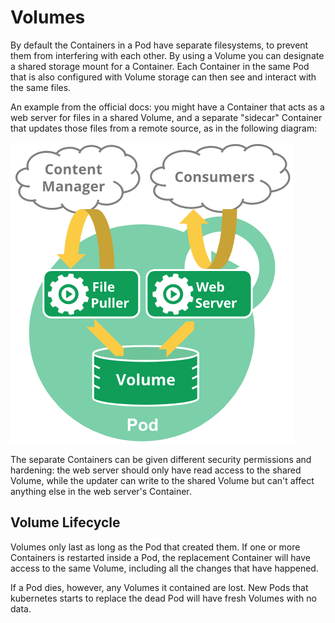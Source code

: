 # Volumes

By default the Containers in a Pod have separate filesystems, to prevent them from interfering with each other. By using a Volume you can designate a shared storage mount for a Container. Each Container in the same Pod that is also configured with Volume storage can then see and interact with the same files.

An example from the official docs: you might have a Container that acts as a web server for files in a shared Volume, and a separate "sidecar" Container that updates those files from a remote source, as in the following diagram:

![Volume](./assets/volumes-example.png)

The separate Containers can be given different security permissions and hardening: the web server should only have read access to the shared Volume, while the updater can write to the shared Volume but can't affect anything else in the web server's Container.

## Volume Lifecycle

Volumes only last as long as the Pod that created them. If one or more Containers is restarted inside a Pod, the replacement Container will have access to the same Volume, including all the changes that have happened.

If a Pod dies, however, any Volumes it contained are lost. New Pods that kubernetes starts to replace the dead Pod will have fresh Volumes with no data.
